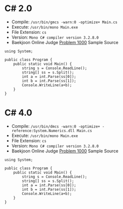 # C# 2.0

* Compile: `/usr/bin/gmcs -warn:0 -optimize+ Main.cs`
* Execute: `/usr/bin/mono Main.exe`
* File Extension: `cs`
* Version: `Mono C# compiler version 3.2.8.0`
* Baekjoon Online Judge [Problem 1000](https://www.acmicpc.net/problem/1000) Sample Source
````
using System;

public class Program {
    public static void Main() {
        string s = Console.ReadLine();
        string[] ss = s.Split();
        int a = int.Parse(ss[0]);
        int b = int.Parse(ss[1]);
        Console.WriteLine(a+b);
    }
}
````


# C# 4.0

* Compile: `/usr/bin/dmcs -warn:0 -optimize+ -reference:System.Numerics.dll Main.cs`
* Execute: `/usr/bin/mono Main.exe`
* File Extension: `cs`
* Version: `Mono C# compiler version 3.2.8.0`
* Baekjoon Online Judge [Problem 1000](https://www.acmicpc.net/problem/1000) Sample Source
````
using System;

public class Program {
    public static void Main() {
        string s = Console.ReadLine();
        string[] ss = s.Split();
        int a = int.Parse(ss[0]);
        int b = int.Parse(ss[1]);
        Console.WriteLine(a+b);
    }
}
````


